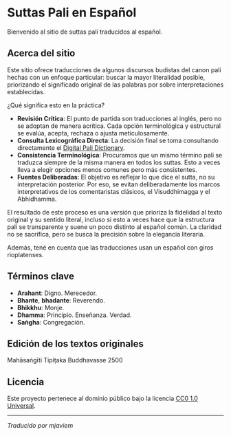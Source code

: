 # Suttas Pali en Español

Bienvenido al sitio de suttas pali traducidos al español.

## Acerca del sitio

Este sitio ofrece traducciones de algunos discursos budistas del canon pali hechas con un enfoque particular: buscar la mayor literalidad posible, priorizando el significado original de las palabras por sobre interpretaciones establecidas.

¿Qué significa esto en la práctica?

- **Revisión Crítica**: El punto de partida son traducciones al inglés, pero no se adoptan de manera acrítica. Cada opción terminológica y estructural se evalúa, acepta, rechaza o ajusta meticulosamente.
- **Consulta Lexicográfica Directa**: La decisión final se toma consultando directamente el [Digital Pali Dictionary](https://dpdict.net/).
- **Consistencia Terminológica**: Procuramos que un mismo término pali se traduzca siempre de la misma manera en todos los suttas. Esto a veces lleva a elegir opciones menos comunes pero más consistentes.
- **Fuentes Deliberadas**: El objetivo es reflejar lo que dice el sutta, no su interpretación posterior. Por eso, se evitan deliberadamente los marcos interpretativos de los comentaristas clásicos, el Visuddhimagga y el Abhidhamma.

El resultado de este proceso es una versión que prioriza la fidelidad al texto original y su sentido literal, incluso si esto a veces hace que la estructura pali se transparente y suene un poco distinto al español común. La claridad no se sacrifica, pero se busca la precisión sobre la elegancia literaria.

Además, tené en cuenta que las traducciones usan un español con giros rioplatenses.

## Términos clave

- **Arahant**: Digno. Merecedor.
- **Bhante**, **bhadante**: Reverendo.
- **Bhikkhu**: Monje.
- **Dhamma**: Principio. Enseñanza. Verdad.
- **Saṅgha**: Congregación.

## Edición de los textos originales

Mahāsaṅgīti Tipiṭaka Buddhavasse 2500

## Licencia
Este proyecto pertenece al dominio público bajo la licencia [CC0 1.0 Universal](https://github.com/mjaviem/suttas-spanish/blob/main/LICENSE).

---

*Traducido por mjaviem*